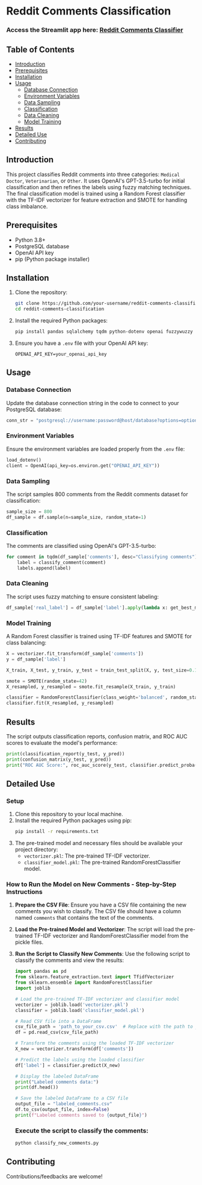# Reddit Comments Classification

### Access the Streamlit app here: [Reddit Comments Classifier](https://reddit-comment-classifier.streamlit.app/)

## Table of Contents

- [Introduction](#introduction)
- [Prerequisites](#prerequisites)
- [Installation](#installation)
- [Usage](#usage)
  - [Database Connection](#database-connection)
  - [Environment Variables](#environment-variables)
  - [Data Sampling](#data-sampling)
  - [Classification](#classification)
  - [Data Cleaning](#data-cleaning)
  - [Model Training](#model-training)
- [Results](#results)
- [Detailed Use](#detailed-use)
- [Contributing](#contributing)


## Introduction

This project classifies Reddit comments into three categories: `Medical Doctor`, `Veterinarian`, or `Other`. It uses OpenAI's GPT-3.5-turbo for initial classification and then refines the labels using fuzzy matching techniques. The final classification model is trained using a Random Forest classifier with the TF-IDF vectorizer for feature extraction and SMOTE for handling class imbalance.

## Prerequisites

- Python 3.8+
- PostgreSQL database
- OpenAI API key
- pip (Python package installer)

## Installation

1. Clone the repository:
    ```sh
    git clone https://github.com/your-username/reddit-comments-classification.git
    cd reddit-comments-classification
    ```

2. Install the required Python packages:
    ```sh
    pip install pandas sqlalchemy tqdm python-dotenv openai fuzzywuzzy python-Levenshtein imbalanced-learn scikit-learn
    ```

3. Ensure you have a `.env` file with your OpenAI API key:
    ```
    OPENAI_API_KEY=your_openai_api_key
    ```

## Usage

### Database Connection

Update the database connection string in the code to connect to your PostgreSQL database:
```python
conn_str = "postgresql://username:password@host/database?options=option&sslmode=require"
```

### Environment Variables

Ensure the environment variables are loaded properly from the `.env` file:
```python
load_dotenv()
client = OpenAI(api_key=os.environ.get("OPENAI_API_KEY"))
```

### Data Sampling

The script samples 800 comments from the Reddit comments dataset for classification:
```python
sample_size = 800
df_sample = df.sample(n=sample_size, random_state=1)
```

### Classification

The comments are classified using OpenAI's GPT-3.5-turbo:
```python
for comment in tqdm(df_sample['comments'], desc="Classifying comments"):
    label = classify_comment(comment)
    labels.append(label)
```

### Data Cleaning

The script uses fuzzy matching to ensure consistent labeling:
```python
df_sample['real_label'] = df_sample['label'].apply(lambda x: get_best_match(x, valid_labels))
```

### Model Training

A Random Forest classifier is trained using TF-IDF features and SMOTE for class balancing:
```python
X = vectorizer.fit_transform(df_sample['comments'])
y = df_sample['label']

X_train, X_test, y_train, y_test = train_test_split(X, y, test_size=0.15, random_state=42)

smote = SMOTE(random_state=42)
X_resampled, y_resampled = smote.fit_resample(X_train, y_train)

classifier = RandomForestClassifier(class_weight='balanced', random_state=42)
classifier.fit(X_resampled, y_resampled)
```

## Results

The script outputs classification reports, confusion matrix, and ROC AUC scores to evaluate the model's performance:
```python
print(classification_report(y_test, y_pred))
print(confusion_matrix(y_test, y_pred))
print("ROC AUC Score:", roc_auc_score(y_test, classifier.predict_proba(X_test), multi_class='ovr'))
```

## Detailed Use

### Setup

1. Clone this repository to your local machine.
2. Install the required Python packages using pip:
   ```sh
   pip install -r requirements.txt
   ```
3. The pre-trained model and necessary files should be available your project directory:
   - `vectorizer.pkl`: The pre-trained TF-IDF vectorizer.
   - `classifier_model.pkl`: The pre-trained RandomForestClassifier model.

### How to Run the Model on New Comments - Step-by-Step Instructions


1. **Prepare the CSV File**: Ensure you have a CSV file containing the new comments you wish to classify. The CSV file should have a column named `comments` that contains the text of the comments.

2. **Load the Pre-trained Model and Vectorizer**: The script will load the pre-trained TF-IDF vectorizer and RandomForestClassifier model from the pickle files.

3. **Run the Script to Classify New Comments**: Use the following script to classify the comments and view the results:

   ```python
   import pandas as pd
   from sklearn.feature_extraction.text import TfidfVectorizer
   from sklearn.ensemble import RandomForestClassifier
   import joblib

   # Load the pre-trained TF-IDF vectorizer and classifier model
   vectorizer = joblib.load('vectorizer.pkl')
   classifier = joblib.load('classifier_model.pkl')

   # Read CSV file into a DataFrame
   csv_file_path = 'path_to_your_csv.csv'  # Replace with the path to your CSV file
   df = pd.read_csv(csv_file_path)

   # Transform the comments using the loaded TF-IDF vectorizer
   X_new = vectorizer.transform(df['comments'])

   # Predict the labels using the loaded classifier
   df['label'] = classifier.predict(X_new)

   # Display the labeled DataFrame
   print("Labeled comments data:")
   print(df.head())

   # Save the labeled DataFrame to a CSV file
   output_file = "labeled_comments.csv"
   df.to_csv(output_file, index=False)
   print(f"Labeled comments saved to {output_file}")
   ```

   ### Execute the script to classify the comments:
   ```sh
   python classify_new_comments.py
   ```



## Contributing

Contributions/feedbacks are welcome!
